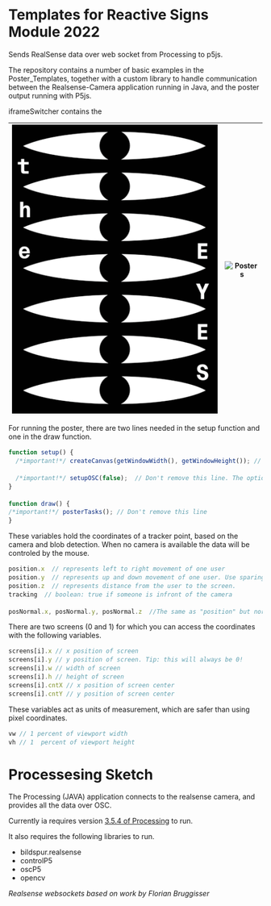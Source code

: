 # Templates for Reactive Signs Module 2022
Sends RealSense data over web socket from Processing to p5js.

The repository contains a number of basic examples in the Poster_Templates, together with a custom library to handle communication between the Realsense-Camera application running in Java, and the poster output running with P5js. 

iframeSwitcher contains the 

![Posters](/Raw/JT_Poster.gif?raw=true)| ![Posters](/Raw/RC_DS_Gif_Animation.gif?raw=true)         
:-------------------------------------:|:---------------------------------:

For running the poster, there are two lines needed in the setup function and one in the draw function.  

 ```javascript
function setup() {
   /*important!*/ createCanvas(getWindowWidth(), getWindowHeight()); // Don't remove this line. You may change the render to WEBGL if you wish 
   
   /*important!*/ setupOSC(false);  // Don't remove this line. The optional boolean argument turns the depthstream on and off. A 2nd boolean parameter enables an RGB stream. 
}

function draw() {
/*important!*/ posterTasks(); // Don't remove this line  
} 
 
```

 These variables hold the coordinates of a tracker point, based on the camera and blob detection. When no camera is available the data will be controled by the mouse.

 ```javascript
 position.x  // represents left to right movement of one user 
 position.y  // represents up and down movement of one user. Use sparingly, as this movement is less intuitive. 
 position.z  // represents distance from the user to the screen. 
 tracking  // boolean: true if someone is infront of the camera 

 posNormal.x, posNormal.y, posNormal.z  //The same as "position" but normalised. i.e values between 0 and 1. 
```

There are two screens (0 and 1) for which you can access the coordinates with the following variables. 

 ```javascript
 screens[i].x // x position of screen
 screens[i].y // y position of screen. Tip: this will always be 0! 
 screens[i].w // width of screen
 screens[i].h // height of screen
 screens[i].cntX // x position of screen center
 screens[i].cntY // y position of screen center
```

These variables act as units of measurement, which are safer than using pixel coordinates. 
 ```javascript
vw // 1 percent of viewport width
vh // 1  percent of viewport height
```

# Processesing Sketch
The Processing (JAVA) application connects to the realsense camera, and provides all the data over OSC.

Currently ia requires version [3.5.4 of Processing]( https://processing.org/download) to run.   

It also requires the following libraries to run. 

- bildspur.realsense
- controlP5
- oscP5
- opencv

*Realsense websockets based on work by Florian Bruggisser*